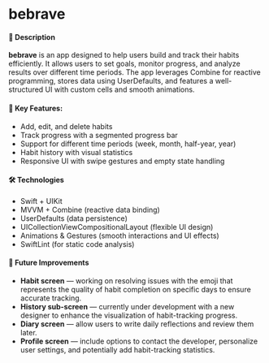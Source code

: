 # bebrave

#### 📝 **Description**

**bebrave** is an app designed to help users build and track their habits efficiently. It allows users to set goals, monitor progress, and analyze results over different time periods. The app leverages Combine for reactive programming, stores data using UserDefaults, and features a well-structured UI with custom cells and smooth animations.

#### 🚀 **Key Features:**

* Add, edit, and delete habits
* Track progress with a segmented progress bar
* Support for different time periods (week, month, half-year, year)
* Habit history with visual statistics
* Responsive UI with swipe gestures and empty state handling

#### 🛠 **Technologies**

* Swift + UIKit
* MVVM + Combine (reactive data binding)
* UserDefaults (data persistence)
* UICollectionViewCompositionalLayout (flexible UI design)
* Animations & Gestures (smooth interactions and UI effects)
* SwiftLint (for static code analysis)  

#### 🔮 **Future Improvements**

* **Habit screen** — working on resolving issues with the emoji that represents the quality of habit completion on specific days to ensure accurate tracking.
* **History sub-screen** — currently under development with a new designer to enhance the visualization of habit-tracking progress.
* **Diary screen** — allow users to write daily reflections and review them later.
* **Profile screen** — include options to contact the developer, personalize user settings, and potentially add habit-tracking statistics.
